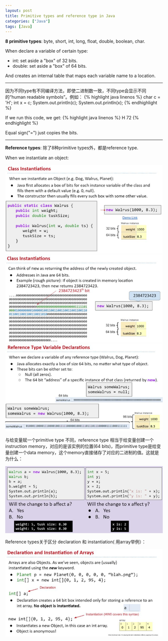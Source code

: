 ```yaml
---
layout: post
title: Primitive types and reference type in Java
categories: ["Java"]
tags: [Java]
---
```


<b>8 primitive types</b>: byte, short, int, long, float, double, boolean, char.

When declare a variable of certain type:
* int: set aside a "box" of 32 bits.
* double: set aside a "box" of 64 bits.    

And creates an internal table that maps each variable name to a location.

---
因为不同type有不同编译方法，即使二进制数一致，不同type会显示不同的“human readable symbols”。例如：
{% highlight java linenos %}
char c = 'H';
int x = c;
System.out.println(c);
System.out.println(x);
{% endhighlight %}

If we run this code, we get:
{% highlight java linenos %}
H
72
{% endhighlight %}

Equal sign("=") just copies the bits.

---
<b>Reference types</b>: 除了8种primitive types外，都是reference type.

When we instantiate an object:

![p1]( /assets/img/PrimitiveType/p1.jpg)
![p2]( /assets/img/PrimitiveType/p2.jpg)
![p3]( /assets/img/PrimitiveType/p3.jpg)

与给变量赋一个primitive type 不同，reference type 相当于给变量创建一个 instruction memory，对应的是该实例的位置(64 bits)，而primitive type是给变量创建一个data memory，这个memory直接储存了对应的二进制的值。这就是为什么：

![p4]( /assets/img/PrimitiveType/p4.jpg)

Reference types关于区分 declaration 和 instantiation( 用array举例）：

![p5]( /assets/img/PrimitiveType/p5.jpg)
